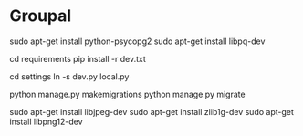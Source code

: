 # Groupal

sudo apt-get install python-psycopg2
sudo apt-get install libpq-dev

cd requirements
pip install -r dev.txt

cd settings
ln -s dev.py local.py

python manage.py makemigrations
python manage.py migrate

sudo apt-get install libjpeg-dev
sudo apt-get install zlib1g-dev
sudo apt-get install libpng12-dev


